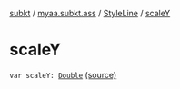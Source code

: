 [subkt](../../index.md) / [myaa.subkt.ass](../index.md) / [StyleLine](index.md) / [scaleY](./scale-y.md)

# scaleY

`var scaleY: `[`Double`](https://kotlinlang.org/api/latest/jvm/stdlib/kotlin/-double/index.html) [(source)](https://github.com/Myaamori/SubKt/blob/0.1.12/src/main/kotlin/myaa/subkt/ass/parser.kt#L558)